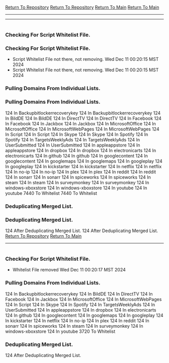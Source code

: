[Return To Repository](https://github.com/DigitalWarrior/piholeparser/)
[Return To Repository](https://github.com/DigitalWarrior/piholeparser/)
[Return To Main](https://github.com/DigitalWarrior/piholeparser/blob/master/RecentRunLogs/Mainlog.md)
[Return To Main](https://github.com/DigitalWarrior/piholeparser/blob/master/RecentRunLogs/Mainlog.md)
____________________________________
____________________________________
# 
# 
### Checking For Script Whitelist File.
### Checking For Script Whitelist File.
* Script Whitelist File not there, not removing. Wed Dec 11 00:20:15 MST 2024
* Script Whitelist File not there, not removing. Wed Dec 11 00:20:15 MST 2024
### Pulling Domains From Individual Lists.
### Pulling Domains From Individual Lists.
124 In Backupbitlockerrecoverykey
124 In Backupbitlockerrecoverykey
124 In BildDE
124 In BildDE
124 In DirectTV
124 In DirectTV
124 In Facebook
124 In Facebook
124 In Jackbox
124 In Jackbox
124 In MicrosoftOffice
124 In MicrosoftOffice
124 In MicrosoftWebPages
124 In MicrosoftWebPages
124 In Script
124 In Script
124 In Skype
124 In Skype
124 In Spotify
124 In Spotify
124 In TargetsWeeklyAds
124 In TargetsWeeklyAds
124 In UserSubmitted
124 In UserSubmitted
124 In appleappstore
124 In appleappstore
124 In dropbox
124 In dropbox
124 In electronicarts
124 In electronicarts
124 In github
124 In github
124 In googlecontent
124 In googlecontent
124 In googlemaps
124 In googlemaps
124 In googleplay
124 In googleplay
124 In kickstarter
124 In kickstarter
124 In netflix
124 In netflix
124 In no-ip
124 In no-ip
124 In plex
124 In plex
124 In reddit
124 In reddit
124 In sonarr
124 In sonarr
124 In spiceworks
124 In spiceworks
124 In steam
124 In steam
124 In surveymonkey
124 In surveymonkey
124 In windows-xboxstore
124 In windows-xboxstore
124 In youtube
124 In youtube
7440 To Whitelist
7440 To Whitelist
### Deduplicating Merged List.
### Deduplicating Merged List.
124 After Deduplicating Merged List.
124 After Deduplicating Merged List.
[Return To Repository](https://github.com/DigitalWarrior/piholeparser/)
[Return To Main](https://github.com/DigitalWarrior/piholeparser/blob/master/RecentRunLogs/Mainlog.md)
____________________________________
# 
### Checking For Script Whitelist File.
* Whitelist File removed Wed Dec 11 00:20:17 MST 2024
### Pulling Domains From Individual Lists.
124 In Backupbitlockerrecoverykey
124 In BildDE
124 In DirectTV
124 In Facebook
124 In Jackbox
124 In MicrosoftOffice
124 In MicrosoftWebPages
124 In Script
124 In Skype
124 In Spotify
124 In TargetsWeeklyAds
124 In UserSubmitted
124 In appleappstore
124 In dropbox
124 In electronicarts
124 In github
124 In googlecontent
124 In googlemaps
124 In googleplay
124 In kickstarter
124 In netflix
124 In no-ip
124 In plex
124 In reddit
124 In sonarr
124 In spiceworks
124 In steam
124 In surveymonkey
124 In windows-xboxstore
124 In youtube
3720 To Whitelist
### Deduplicating Merged List.
124 After Deduplicating Merged List.

